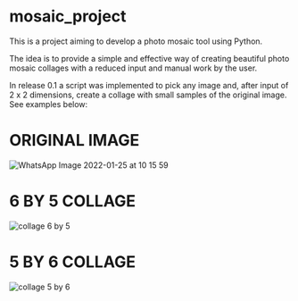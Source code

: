 # mosaic_project
This is a project aiming to develop a photo mosaic tool using Python.

The idea is to provide a simple and effective way of creating beautiful photo mosaic collages with a reduced input and manual work by the user.

In release 0.1 a script was implemented to pick any image and, after input of 2 x 2 dimensions, create a collage with small samples of the original image. See examples below:

# ORIGINAL IMAGE

![WhatsApp Image 2022-01-25 at 10 15 59](https://user-images.githubusercontent.com/32250857/152005955-77550769-55b5-4c26-9a63-8826f4772091.jpeg)

# 6 BY 5 COLLAGE
![collage 6 by 5](https://user-images.githubusercontent.com/32250857/152007201-9089d529-d6c1-4ea7-9220-c23e4591ddee.jpg)

# 5 BY 6 COLLAGE
![collage 5 by 6](https://user-images.githubusercontent.com/32250857/152007204-4d8608fa-0596-4bfe-90b0-8d8310ac4984.jpg)
